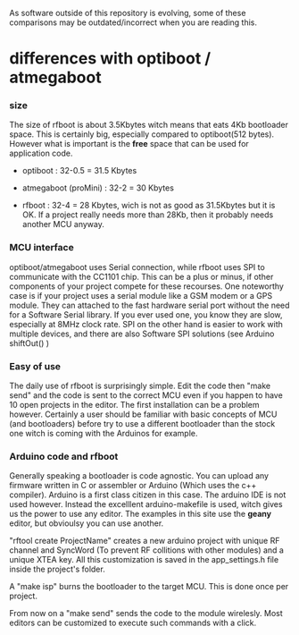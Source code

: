 As software outside of this repository is evolving, some of these comparisons may be outdated/incorrect when you are reading this.

# differences with optiboot / atmegaboot

### size
The size of rfboot is about 3.5Kbytes witch means that eats 4Kb bootloader space. This is certainly big, especially
compared to optiboot(512 bytes). However what is important is the **free** space that can be used for application code.

- optiboot : 32-0.5 = 31.5 Kbytes

- atmegaboot (proMini) : 32-2 = 30 Kbytes

- rfboot : 32-4 = 28 Kbytes, wich is not as good as 31.5Kbytes but it is OK. If a project really needs more than 28Kb, then it probably needs another MCU anyway.

### MCU interface
optiboot/atmegaboot uses Serial connection, while rfboot uses SPI to communicate with the CC1101 chip. This can be a plus or minus, if other components of your project compete for these recourses. One noteworthy case is if your project uses a serial module like a GSM modem or a GPS module. They can attached to the fast hardware serial port without the need for a Software Serial library. If you ever used one, you know they are slow, especially at 8MHz clock rate. SPI on the other hand is easier to work with multiple devices, and there are also Software SPI
solutions (see Arduino shiftOut() )

### Easy of use

The daily use of rfboot is surprisingly simple. Edit the code then "make send" and the code is sent to the correct
MCU even if you happen to have 10 open projects in the editor.
The first installation can be a problem however. Certainly a user should be familiar with basic concepts of MCU (and bootloaders) before try to use a different bootloader than the stock one witch is coming with the Arduinos for example.

### Arduino code and rfboot
Generally speaking a bootloader is code agnostic. You can upload any firmware written in C or assembler or Arduino (Which uses the c++ compiler). Arduino is a first class citizen in this case. The arduino IDE is not
used however. Instead the excelllent arduino-makefile is used, witch gives us the power to use any editor. The examples in this site use the **geany** editor, but obvioulsy you can use another.

"rftool create ProjectName" creates a new arduino project with unique RF channel and SyncWord (To prevent RF collitions with other modules) and a unique XTEA key. All this customization is saved in the app_settings.h
file inside the project's folder.

A "make isp" burns the bootloader to the target MCU. This is done once per project.

From now on a "make send" sends the code to the module wirelesly. Most editors can be customized to execute such commands with a click.
